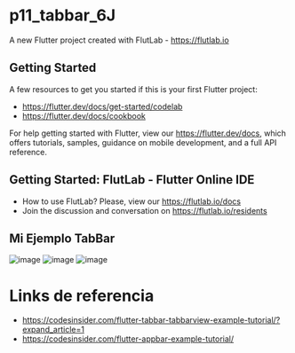 # p11_tabbar_6J

A new Flutter project created with FlutLab - https://flutlab.io

## Getting Started

A few resources to get you started if this is your first Flutter project:

- https://flutter.dev/docs/get-started/codelab
- https://flutter.dev/docs/cookbook

For help getting started with Flutter, view our
https://flutter.dev/docs, which offers tutorials,
samples, guidance on mobile development, and a full API reference.

## Getting Started: FlutLab - Flutter Online IDE

- How to use FlutLab? Please, view our https://flutlab.io/docs
- Join the discussion and conversation on https://flutlab.io/residents

## Mi Ejemplo TabBar
![image](https://github.com/JAcevedoCastro/p11_tabbar_6j/assets/144373213/a2f99992-005f-49f1-aca2-9d82134956a1)
![image](https://github.com/JAcevedoCastro/p11_tabbar_6j/assets/144373213/15199ebf-1095-49b0-a959-7263112e0894)
![image](https://github.com/JAcevedoCastro/p11_tabbar_6j/assets/144373213/2e19d3c6-1c2d-43ae-bfb0-4abd074e23ed)


# Links de referencia
- https://codesinsider.com/flutter-tabbar-tabbarview-example-tutorial/?expand_article=1
- https://codesinsider.com/flutter-appbar-example-tutorial/
